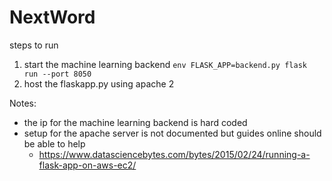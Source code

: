 NextWord
===
steps to run

1. start the machine learning backend 
```env FLASK_APP=backend.py flask run --port 8050```
2. host the flaskapp.py using apache 2 

Notes:
- the ip for the machine learning backend is hard coded
- setup for the apache server is not documented but guides online should be able to help
    - https://www.datasciencebytes.com/bytes/2015/02/24/running-a-flask-app-on-aws-ec2/
